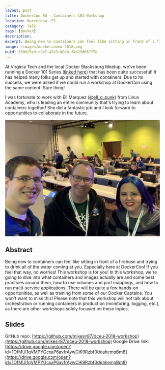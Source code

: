 ```yaml
---
layout: post
title: DockerCon EU - Containers 101 Workshop
location: Barcelona, ES
category: Talk
tags: [docker]
description: 
excerpt: Being new to containers can feel like sitting in front of a firehose and trying to drink all of the water coming at you. Especially here at DockerCon! If you feel that way, no worries! This workshop is for you! In this workshop, we're going to dive into what containers and images actually are and some best practices around them, how to use volumes and port mappings, and how to run multi-service applications. There will be quite a few hands-on opportunities, as well as training from some of our Docker Captains. You won't want to miss this! Please note that this workshop will not talk about orchestration or running containers in production (monitoring, logging, etc.), as there are other workshops solely focused on these topics.
image: /images/dockerconeu-2018.png
uuid: 589025e0-c247-47e3-80a0-f4b29d667f7d
---
```


At Virginia Tech and the local Docker Blacksburg Meetup, we've been running a Docker 101 Series ([linked here](https://devcom.it.vt.edu/training/docker-101-series)) that has been quite successful! It has helped many folks get up and started with containers. Due to its success, we were asked if we could run a workshop at DockerCon using the same content! Sure thing!

I was fortunate to work with Ell Marquez ([@ell_o_punk](https://twitter.com/ell_o_punk)) from Linux Academy, who is leading an entire community that's trying to learn about containers together! She did a fantastic job and I look forward to opportunities to collaborate in the future.

![The instructors together](/images/dockerconeu-containers101.jpg)


## Abstract

Being new to containers can feel like sitting in front of a firehose and trying to drink all of the water coming at you. Especially here at DockerCon! If you feel that way, no worries! This workshop is for you! In this workshop, we're going to dive into what containers and images actually are and some best practices around them, how to use volumes and port mappings, and how to run multi-service applications. There will be quite a few hands-on opportunities, as well as training from some of our Docker Captains. You won't want to miss this! Please note that this workshop will not talk about orchestration or running containers in production (monitoring, logging, etc.), as there are other workshops solely focused on these topics.



## Slides

GitHub repo: [https://github.com/mikesir87/dceu-2018-workshop](https://github.com/mikesir87/dceu-2018-workshop)
Google Drive link: [https://drive.google.com/open?id=1OfMUl1qVMPYGcxaP6avfrAywCiK9Rzbf0deahempBm8](https://drive.google.com/open?id=1OfMUl1qVMPYGcxaP6avfrAywCiK9Rzbf0deahempBm8)

<script async class="speakerdeck-embed" data-id="df36ef77b7d448bc82337d824ceb10b4" data-ratio="1.77777777777778" src="//speakerdeck.com/assets/embed.js"></script>
